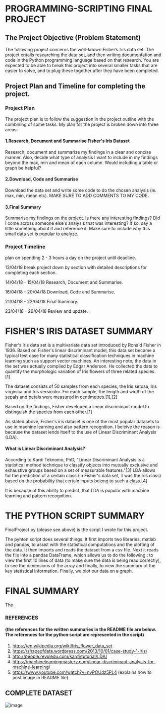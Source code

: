 # PROGRAMMING-SCRIPTING FINAL PROJECT

## The Project Objective (Problem Statement)
The following project concerns the well-known Fisher’s Iris data set. The project entails researching the data set, and then writing documentation and code in the Python programming language based on that research. You are expected to be able to break this project into several smaller tasks that are easier to solve, and to plug these together after they have been completed.  

## Project Plan and Timeline for completing the project.

### Project Plan
The project plan is to follow the suggestion in the project outline with the combining of some tasks.
My plan for the project is broken down into three areas:

#### 1.Research, Document and Summarise Fisher's Iris Dataset

Research, document and summarize my findings in a clear and concise manner.
Also, decide what type of analysis I want to include in my findings beyond the max, min and mean of
each column. Would including a table or graph be helpful?

#### 2.Download, Code and Summarise

Download the data set and write some code to do the chosen analysis (ie. max, min, mean etc).
MAKE SURE TO ADD COMMENTS TO MY CODE.

#### 3.Final Summary

Summarise my findings on the project. Is there any interesting findings? Did I come across
someone else's analysis that was interesting? If so, say a little something about it and reference it.
Make sure to include why this small data set is popular to analyze.

### Project Timeline

plan on spending 2 - 3 hours a day on the project until deadline.

13/04/18 break project down by section with detailed descriptions for completing each section.

14/04/18 - 15/04/18 Research, Document and Summarise.

16/04/18 - 20/04/18 Download, Code and Summarise.

21/04/18 - 22/04/18 Final Summary.

23/04/18 - 29/04/18 Review and update.


# FISHER'S IRIS DATASET SUMMARY

Fisher's Iris data set is a multivariate data set introduced by Ronald Fisher in 1936. Based on Fisher's linear discriminant model, this data set became a typical test case for many statistical classification techniques in machine learning such as support vector machines. An interesting note, the data in the set was actually compiled by Edgar Anderson. He collected the data to quantify the morphologic variation of Iris flowers of three related species. [1]

The dataset consists of 50 samples from each species, the Iris setosa, Iris virginica and Iris versicolor. For each sample, the
length and width of the sepals and petals were measured in centimetres.[1],[2]

Based on the findings, Fisher developed a linear discriminant model to distinguish the species from each other.[1]

As stated above, Fisher's iris dataset is one of the most popular datasets to use in machine learning and also pattern recognition. I beleive the reason is because the dataset lends itself to the use of Linear Discriminant Analysis (LDA). 

#### What is Linear Discriminant Analysis?
According to Kardi Teknomo, PhD, "Linear Discriminant Analysis is a statistical method technique to classify objects into mutually exclusive and exhaustive groups based on a set of measurable features."[3] LDA allows for the prediction of a certain class (in Fisher's data set, it was the Iris class) based on the probability that certain inputs belong to such a class.[4]

It is because of this ability to predict, that LDA is popular with machine learning and pattern recognition. 


# THE PYTHON SCRIPT SUMMARY
FinalProject.py (please see above) is the script I wrote for this project.

The pyhton script does several things. It first imports two libraries, matlab and pandas, to assist with the statistical computations and the plotting of the data. It then imports and reads the dataset from a csv file. Next it reads the file into a pandas DataFrame, which allows us to do the following : to view the first 10 lines of data (to make sure the data is being read correctly), to see the dimensions of the array and finally, to view the summary of the key statistical information. Finally, we plot our data on a graph.

# FINAL SUMMARY
The 


### REFERENCES 
#### (the references for the written summaries in the README file are below. The references for the python script are represented in the script)

1. https://en.wikipedia.org/wiki/Iris_flower_data_set
2. https://shapeofdata.wordpress.com/2013/10/01/case-study-1-iris/
3. http://people.revoledu.com/kardi/tutorial/LDA/
4. https://machinelearningmastery.com/linear-discriminant-analysis-for-machine-learning/
5. https://www.youtube.com/watch?v=nvPOUdz5PL4 (explains how to post image in README file)




##                     COMPLETE DATASET
![image](https://user-images.githubusercontent.com/36194250/38903663-e0290a0e-429d-11e8-9778-96f8982ec8d1.png)










